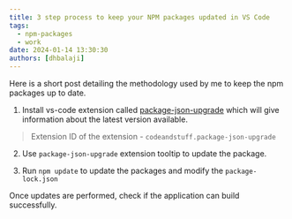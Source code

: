 ```yaml
---
title: 3 step process to keep your NPM packages updated in VS Code
tags:
  - npm-packages
  - work
date: 2024-01-14 13:30:30
authors: [dhbalaji]
---
```


Here is a short post detailing the methodology used by me to keep the npm packages up to date.

1. Install vs-code extension called [package-json-upgrade](https://marketplace.visualstudio.com/items?itemName=codeandstuff.package-json-upgrade) which will give information about the latest version available.

> Extension ID of the extension - `codeandstuff.package-json-upgrade`

2. Use `package-json-upgrade` extension tooltip to update the package.

3. Run `npm update` to update the packages and modify the `package-lock.json`

Once updates are performed, check if the application can build successfully.